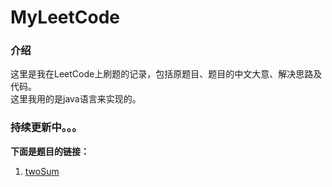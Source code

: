 # MyLeetCode
### 介绍
这里是我在LeetCode上刷题的记录，包括原题目、题目的中文大意、解决思路及代码。  
这里我用的是java语言来实现的。

### 持续更新中。。。


**下面是题目的链接：**    

1. [twoSum](https://github.com/tanranuncle/LeetCode-LintCode/blob/master/MyLeetCode/easy/1.twoSum.md)



